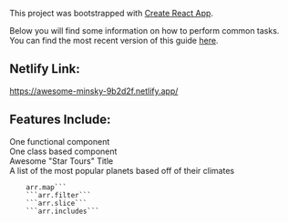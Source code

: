 This project was bootstrapped with [Create React App](https://github.com/facebookincubator/create-react-app).

Below you will find some information on how to perform common tasks.<br>
You can find the most recent version of this guide [here](https://github.com/facebookincubator/create-react-app/blob/master/packages/react-scripts/template/README.md).
## Netlify Link:
https://awesome-minsky-9b2d2f.netlify.app/

## Features Include:
One functional component\
One class based component\
Awesome "Star Tours" Title\
A list of the most popular planets based off of their climates
```	
	arr.map```
	```arr.filter```
	```arr.slice```
	```arr.includes```
```
